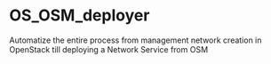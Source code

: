 # OS_OSM_deployer
Automatize the entire process from management network creation in OpenStack till deploying a Network Service from OSM
